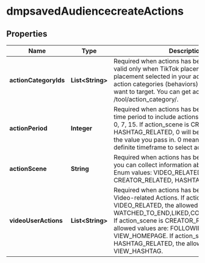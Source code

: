 # dmpsavedAudiencecreateActions

## Properties
Name | Type | Description | Notes
------------ | ------------- | ------------- | -------------
**actionCategoryIds** | **List&lt;String&gt;** | Required when actions has been specified and valid only when TikTok placement is the only placement selected in your ad group. IDs of the action categories (behaviors) or hashtags that you want to target. You can get action category IDs via /tool/action_category/. |  [optional]
**actionPeriod** | **Integer** | Required when actions has been specified. The time period to include actions from. Enum values: 0, 7, 15. If action_scene is CREATOR_RELATED or HASHTAG_RELATED, 0 will be used regardless of the value you pass in. 0 means that there is no definite timeframe to select actions from. |  [optional]
**actionScene** | **String** | Required when actions has been specified. Where you can collect information about user actions. Enum values: VIDEO_RELATED, CREATOR_RELATED, HASHTAG_RELATED. |  [optional]
**videoUserActions** | **List&lt;String&gt;** | Required when actions has been specified. Video-related Actions. If action_scene is VIDEO_RELATED, the allowed values are: WATCHED_TO_END,LIKED,COMMENTED,SHARED. If action_scene is CREATOR_RELATED, the allowed values are: FOLLOWING, VIEW_HOMEPAGE. If action_scene is HASHTAG_RELATED, the allowed value is VIEW_HASHTAG. |  [optional]
